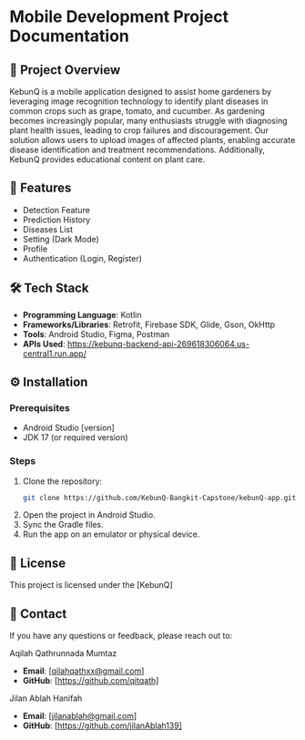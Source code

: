 # Mobile Development Project Documentation

## 📱 Project Overview

KebunQ is a mobile application designed to assist home gardeners by leveraging image recognition technology to identify plant diseases in common crops such as grape, tomato, and cucumber. As gardening becomes increasingly popular, many enthusiasts struggle with diagnosing plant health issues, leading to crop failures and discouragement. Our solution allows users to upload images of affected plants, enabling accurate disease identification and treatment recommendations. Additionally, KebunQ provides educational content on plant care.


## 🚀 Features

- Detection Feature
- Prediction History
- Diseases List
- Setting (Dark Mode)
- Profile
- Authentication (Login, Register)
  

## 🛠️ Tech Stack

- **Programming Language**: Kotlin
- **Frameworks/Libraries**: Retrofit, Firebase SDK, Glide, Gson, OkHttp
- **Tools**: Android Studio, Figma, Postman
- **APIs Used**:  https://kebunq-backend-api-269618306064.us-central1.run.app/

## ⚙️ Installation

### Prerequisites

- Android Studio [version]
- JDK 17 (or required version)

### Steps

1. Clone the repository:
   ```bash
   git clone https://github.com/KebunQ-Bangkit-Capstone/kebunQ-app.git
   ```
2. Open the project in Android Studio.
3. Sync the Gradle files.
4. Run the app on an emulator or physical device.

## 📜 License

This project is licensed under the [KebunQ]

## 📧 Contact

If you have any questions or feedback, please reach out to:

Aqilah Qathrunnada Mumtaz
- **Email**: [qilahqathxx@gmail.com]
- **GitHub**: [https://github.com/qitqath]

Jilan Ablah Hanifah
- **Email**: [jilanablah@gmail.com]
- **GitHub**: [https://github.com/jilanAblah139]

